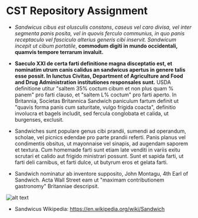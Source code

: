 # CST Repository Assignment
* *Sandwicus cibus est olusculis constans*, _caseus vel caro divisa, vel inter segmenta panis posita, vel in quovis ferculo communius, in quo panis receptaculo vel fasciculo alterius generis cibi inservit. Sandwicum incepit ut cibum portatile_, **commodum digiti in mundo occidentali, quamvis tempore terrarum invaluit.**  

* __Saeculo XXI de certa farti definitione magna disceptatio est, et nominatim utrum canis calidus an sandwicus apertus in genere talis esse possit. In Iunctus Civitas, Department of Agriculture and Food and Drug Administration institutiones responsales sunt.__ USDA definitione utitur "saltem 35% coctum cibum et non plus quam % panem" pro farti clauso, et "saltem L% coctum" pro farti aperto. In Britannia, Societas Britannica Sandwich paniculum fartum definit ut "quavis forma panis cum saturitate, vulgo frigida coacta", definitio involucra et bagels includit, sed fercula conglobata et calida, ut burgenses, exclusit.  

* Sandwiches sunt populare genus cibi prandii, sumendi ad operandum, scholae, vel picnics edendae pro parte prandii referti. Panis planus vel condimentis obsitus, ut mayonnaise vel sinapis, ad augendam saporem et textura. Cum homemade farti sunt etiam late venditi in variis exitu scrutari et calido aut frigido ministrari possunt. Sunt et sapida farti, ut farti deli carnibus, et farti dulce, ut butyrum eros et gelata farti. 

* Sandwich nominatur ab inventore supposito, John Montagu, 4th Earl of Sandwich. Acta Wall Street eam ut "maximam contributionem gastronomy" Britanniae descripsit.

![alt text](https://i.pinimg.com/originals/e7/4d/6a/e74d6a9701a6976e2b3b4eb0e9fc3e26.png)  

* Sandwicus Wikipedia: https://en.wikipedia.org/wiki/Sandwich
